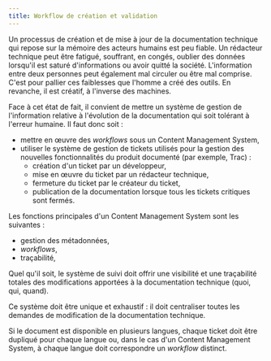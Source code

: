 ```yaml
---
title: Workflow de création et validation
---
```


Un processus de création et de mise à jour de la documentation technique
qui repose sur la mémoire des acteurs humains est peu fiable. Un
rédacteur technique peut être fatigué, souffrant, en congés, oublier des
données lorsqu\'il est saturé d\'informations ou avoir quitté la
société. L\'information entre deux personnes peut également mal circuler
ou être mal comprise. C\'est pour pallier ces faiblesses que l\'homme a
créé des outils. En revanche, il est créatif, à l\'inverse des machines.

Face à cet état de fait, il convient de mettre un système de gestion de
l\'information relative à l\'évolution de la documentation qui soit
tolérant à l\'erreur humaine. Il faut donc soit :

-   mettre en œuvre des *workflows* sous un Content Management System,
-   utiliser le système de gestion de tickets utilisés pour la gestion
    des nouvelles fonctionnalités du produit documenté (par exemple,
    Trac) :
    -   création d\'un ticket par un développeur,
    -   mise en œuvre du ticket par un rédacteur technique,
    -   fermeture du ticket par le créateur du ticket,
    -   publication de la documentation lorsque tous les tickets
        critiques sont fermés.

Les fonctions principales d\'un Content Management System sont les
suivantes :

-   gestion des métadonnées,
-   *workflows*,
-   traçabilité,

Quel qu\'il soit, le système de suivi doit offrir une visibilité et une
traçabilité totales des modifications apportées à la documentation
technique (quoi, qui, quand).

Ce système doit être unique et exhaustif : il doit centraliser toutes
les demandes de modification de la documentation technique.

Si le document est disponible en plusieurs langues, chaque ticket doit
être dupliqué pour chaque langue ou, dans le cas d\'un Content
Management System, à chaque langue doit correspondre un *workflow*
distinct.
